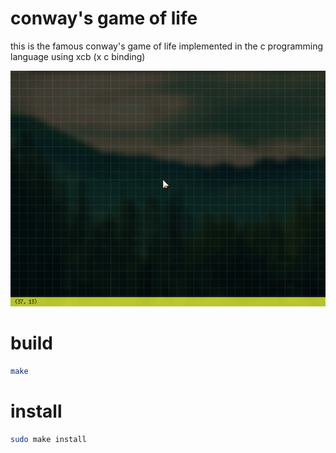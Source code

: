 conway's game of life
=====================
this is the famous conway's game of life implemented in the
c programming language using xcb (x c binding)

![preview](https://raw.githubusercontent.com/alpheratz0/xgameoflife/master/assets/preview.gif)

build
=====
```sh
make
```

install
=======
```sh
sudo make install
```
